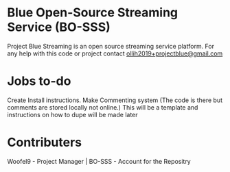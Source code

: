 # Blue Open-Source Streaming Service (BO-SSS)
Project Blue Streaming is an open source streaming service platform. For any help with this code or project contact ollih2019+projectblue@gmail.com
# Jobs to-do
Create Install instructions.
Make Commenting system (The code is there but comments are stored locally not online.) This will be a template and instructions on how to dupe will be made later

# Contributers 
Woofel9 - Project Manager |
BO-SSS - Account for the Repositry
